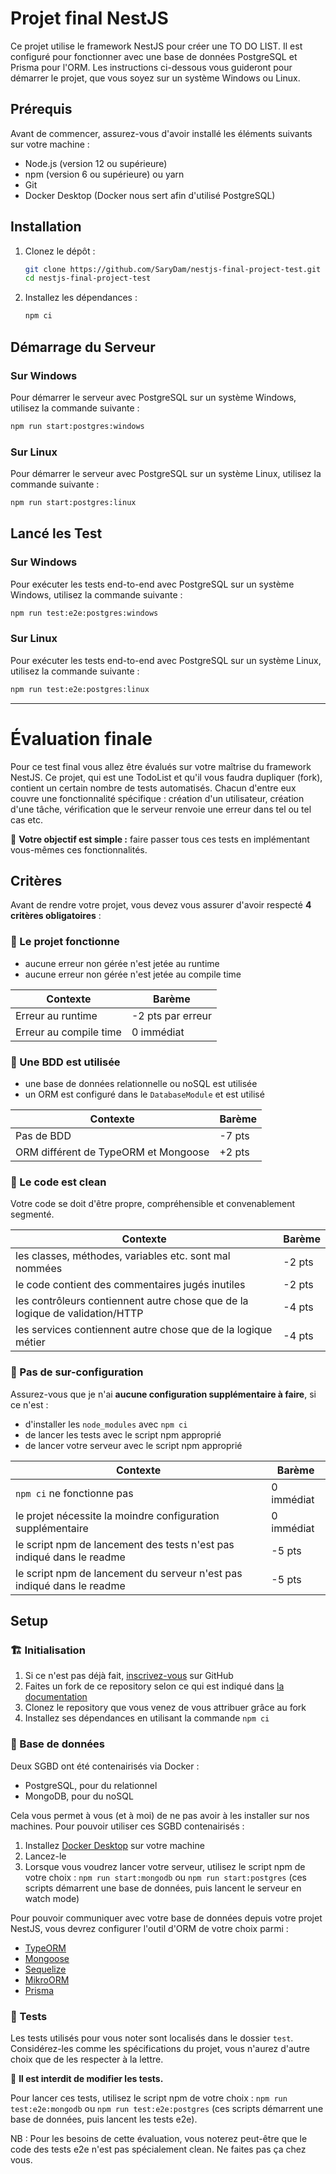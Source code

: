 # Projet final NestJS

Ce projet utilise le framework NestJS pour créer une TO DO LIST. Il est configuré pour fonctionner avec une base de données PostgreSQL et Prisma pour l'ORM. Les instructions ci-dessous vous guideront pour démarrer le projet, que vous soyez sur un système Windows ou Linux.

## Prérequis

Avant de commencer, assurez-vous d'avoir installé les éléments suivants sur votre machine :

- Node.js (version 12 ou supérieure)
- npm (version 6 ou supérieure) ou yarn
- Git
- Docker Desktop (Docker nous sert afin d'utilisé PostgreSQL)

## Installation

1. Clonez le dépôt :

    ```bash
    git clone https://github.com/SaryDam/nestjs-final-project-test.git
    cd nestjs-final-project-test
    ```

2. Installez les dépendances :
 
    ```bash
    npm ci
    ```

## Démarrage du Serveur

### Sur Windows

Pour démarrer le serveur avec PostgreSQL sur un système Windows, utilisez la commande suivante :

```bash
npm run start:postgres:windows
```

### Sur Linux

Pour démarrer le serveur avec PostgreSQL sur un système Linux, utilisez la commande suivante :

```bash
npm run start:postgres:linux
```

## Lancé les Test

### Sur Windows
Pour exécuter les tests end-to-end avec PostgreSQL sur un système Windows, utilisez la commande suivante :

```bash
npm run test:e2e:postgres:windows
```

### Sur Linux
Pour exécuter les tests end-to-end avec PostgreSQL sur un système Linux, utilisez la commande suivante :

```bash
npm run test:e2e:postgres:linux
```



----------------------------------------

# Évaluation finale
Pour ce test final vous allez être évalués sur votre maîtrise du framework NestJS. Ce projet, qui est une TodoList et qu'il vous faudra dupliquer (fork), contient un certain nombre de tests automatisés. Chacun d'entre eux couvre une fonctionnalité spécifique : création d'un utilisateur, création d'une tâche, vérification que le serveur renvoie une erreur dans tel ou tel cas etc.

🎯 **Votre objectif est simple :** faire passer tous ces tests en implémentant vous-mêmes ces fonctionnalités.

## Critères
Avant de rendre votre projet, vous devez vous assurer d'avoir respecté **4 critères obligatoires** :

### 🚀 Le projet fonctionne
* aucune erreur non gérée n'est jetée au runtime
* aucune erreur non gérée n'est jetée au compile time

| Contexte | Barème               |
| ------------- | -------------------- |
| Erreur au runtime       | -2 pts par erreur    |
| Erreur au compile time  | 0 immédiat           |


### 💾 Une BDD est utilisée
* une base de données relationnelle ou noSQL est utilisée
* un ORM est configuré dans le `DatabaseModule` et est utilisé

| Contexte | Barème    |
| ------------- | -------------------- |
| Pas de BDD    | -7 pts               |
| ORM différent de TypeORM et Mongoose | +2 pts |

### 🧹 Le code est clean
Votre code se doit d'être propre, compréhensible et convenablement segmenté.

| Contexte | Barème    |
| ------------- | -------------------- |
| les classes, méthodes, variables etc. sont mal nommées | -2 pts |
| le code contient des commentaires jugés inutiles | -2 pts |
| les contrôleurs contiennent autre chose que de la logique de validation/HTTP | -4 pts |
| les services contiennent autre chose que de la logique métier | -4 pts |

### 🚧 Pas de sur-configuration
Assurez-vous que je n'ai **aucune configuration supplémentaire à faire**, si ce n'est :

- d'installer les `node_modules` avec `npm ci`
- de lancer les tests avec le script npm approprié
- de lancer votre serveur avec le script npm approprié

| Contexte | Barème               |
| ------------- | -------------------- |
| `npm ci` ne fonctionne pas      | 0 immédiat   |
| le projet nécessite la moindre configuration supplémentaire | 0 immédiat |
| le script npm de lancement des tests n'est pas indiqué dans le readme  | -5 pts |
| le script npm de lancement du serveur n'est pas indiqué dans le readme  | -5 pts |

## Setup
### 🏗️ Initialisation
1. Si ce n'est pas déjà fait, [inscrivez-vous](https://github.com/join) sur GitHub
2. Faites un fork de ce repository selon ce qui est indiqué dans [la documentation](https://docs.github.com/fr/pull-requests/collaborating-with-pull-requests/working-with-forks/fork-a-repo?platform=windows)
3. Clonez le repository que vous venez de vous attribuer grâce au fork
4. Installez ses dépendances en utilisant la commande `npm ci`

### 💾 Base de données
Deux SGBD ont été contenairisés via Docker :
* PostgreSQL, pour du relationnel
* MongoDB, pour du noSQL

Cela vous permet à vous (et à moi) de ne pas avoir à les installer sur nos machines. Pour pouvoir utiliser ces SGBD contenairisés :
1. Installez [Docker Desktop](https://www.docker.com/products/docker-desktop/) sur votre machine
2. Lancez-le
3. Lorsque vous voudrez lancer votre serveur, utilisez le script npm de votre choix : `npm run start:mongodb` ou `npm run start:postgres` (ces scripts démarrent une base de données, puis lancent le serveur en watch mode)

Pour pouvoir communiquer avec votre base de données depuis votre projet NestJS, vous devrez configurer l'outil d'ORM de votre choix parmi :
* [TypeORM](https://docs.nestjs.com/techniques/database)
* [Mongoose](https://docs.nestjs.com/techniques/mongodb)
* [Sequelize](https://docs.nestjs.com/techniques/database#sequelize-integration)
* [MikroORM](https://docs.nestjs.com/recipes/mikroorm)
* [Prisma](https://docs.nestjs.com/recipes/prisma)

### 🧪 Tests
Les tests utilisés pour vous noter sont localisés dans le dossier `test`. Considérez-les comme les spécifications du projet, vous n'aurez d'autre choix que de les respecter à la lettre.

🚨 **Il est interdit de modifier les tests.**

Pour lancer ces tests, utilisez le script npm de votre choix : `npm run test:e2e:mongodb` ou `npm run test:e2e:postgres` (ces scripts démarrent une base de données, puis lancent les tests e2e).

NB : Pour les besoins de cette évaluation, vous noterez peut-être que le code des tests e2e n'est pas spécialement clean. Ne faites pas ça chez vous.
